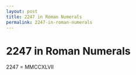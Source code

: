 ```yaml
---
layout: post
title: 2247 in Roman Numerals
permalink: 2247-in-roman-numerals
---
```


# 2247 in Roman Numerals

2247 = MMCCXLVII
